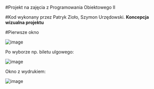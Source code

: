 #Projekt na zajęcia z Programowania Obiektowego II

#Kod wykonany przez Patryk Zioło, Szymon Urzędowski.
**Koncepcja wizualna projektu**

#Pierwsze okno

![image](https://github.com/SURZEDOWSKI/obj_projekt/assets/104080608/4d4c9cce-554e-4d78-8a43-2702015fd23b)

Po wyborze np. biletu ulgowego:

![image](https://github.com/SURZEDOWSKI/obj_projekt/assets/104080608/6a1730ec-7c16-43d0-a003-e2c72472467b)

Okno z wydrukiem:

![image](https://github.com/SURZEDOWSKI/obj_projekt/assets/104080608/ff4437d6-2cf6-4a7f-86f8-1a74eabf98f6)



